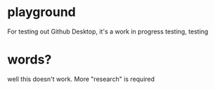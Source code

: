 # playground
For testing out Github Desktop, it's a work in progress
testing, testing

<h1 style="blue";> words? </h1>
<p> well this doesn't work. More "research" is required </p>